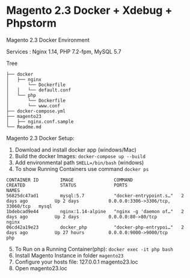 # Magento 2.3 Docker + Xdebug + Phpstorm

Magento 2.3 Docker Environment

Services  : Nginx 1.14, PHP 7.2-fpm, MySQL 5.7

Tree
```
├── docker
│   ├── nginx
│       └── Dockerfile
│   │   └── default.conf
│   └── php
│       └── Dockerfile
│       └── www.conf
├── docker-compose.yml
├── magento23
│   ├── nginx.conf.sample
└── Readme.md
```

Magento 2.3 Docker Setup:

1. Download and install docker app (windows/Mac)
2. Build the docker Images: ```docker-compose up --build```
3. Add environmental path ```SHELL=/bin/bash``` (windows)
4. To show Running Containers use command ```docker ps```

```$ docker ps
CONTAINER ID        IMAGE               COMMAND                  CREATED             STATUS              PORTS                               NAMES
56825dc47ad1        mysql:5.7           "docker-entrypoint.s…"   2 days ago          Up 2 days           0.0.0.0:3306->3306/tcp, 33060/tcp   mysql
1bdebcad9e44        nginx:1.14-alpine   "nginx -g 'daemon of…"   2 days ago          Up 2 days           0.0.0.0:80->80/tcp                  nginx
06cd42a19e23        docker_php          "docker-php-entrypoi…"   2 days ago          Up 27 hours         0.0.0.0:9000->9000/tcp              php
````

5. To Run on a Running Container(php): 
      ```docker exec -it php bash```
6. Install Magento Instance in folder ```magento23```
7. Configure your hosts file: 127.0.0.1 magento23.loc
8. Open magento23.loc
